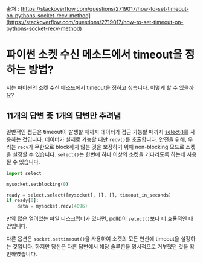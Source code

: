 출처 : [https://stackoverflow.com/questions/2719017/how-to-set-timeout-on-pythons-socket-recv-method](https://stackoverflow.com/questions/2719017/how-to-set-timeout-on-pythons-socket-recv-method)

# 파이썬 소켓 수신 메소드에서 timeout을 정하는 방법?

저는 파이썬의 소켓 수신 메소드에서 timeout을 정하고 싶습니다. 어떻게 할 수 있을까요?

## 11개의 답변 중 1개의 답변만 추려냄

일반적인 접근은 timeout이 발생할 때까지 데이터가 접근 가능할 때까지 [select()](https://docs.python.org/3/library/select.html#select.select)를 사용하는 것입니다. 데이터가 실제로 가능할 때만 `recv()`를 호출합니다. 안전을 위해, 우리는 `recv`가 무한으로 block하지 않는 것을 보장하기 위해 non-blocking 모드로 소켓을 설정할 수 있습니다. `select()`는 한번에 하나 이상의 소켓을 기다리도록 하는데 사용될 수 있습니다.

```python
import select

mysocket.setblocking(0)

ready = select.select([mysocket], [], [], timeout_in_seconds)
if ready[0]:
    data = mysocket.recv(4096)
```

만약 많은 열려있는 파일 디스크립터가 있다면, [poll()](https://docs.python.org/3/library/select.html#select.poll)이 `select()`보다 더 효율적인 대안입니다.

다른 옵션은 `socket.settimeout()`을 사용하여 소켓의 모든 연산에 timeout을 설정하는 것입니다. 하지만 당신은 다른 답변에서 해당 솔루션을 명시적으로 거부했던 것을 확인하였습니다.
